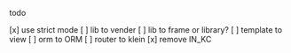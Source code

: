 todo


[x] use strict mode
[ ] lib to vender
[ ] lib to frame or library?
[ ] template to view
[ ] orm to ORM
[ ] router to klein
[x] remove IN_KC